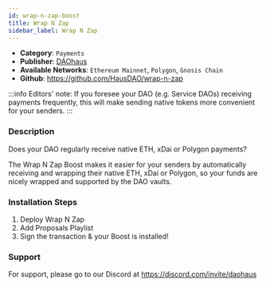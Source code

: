 ```yaml
---
id: wrap-n-zap-boost
title: Wrap N Zap
sidebar_label: Wrap N Zap
---
```


* **Category**: `Payments`
* **Publisher**: [DAOhaus](https://app.daohaus.club/dao/0x64/0xef3d8c4fbb1860fceab16595db7e650cd5ad51c1)
* **Available Networks**: `Ethereum Mainnet`, `Polygon`, `Gnosis Chain`
* **Github**: https://github.com/HausDAO/wrap-n-zap

:::info
Editors' note: If you foresee your DAO (e.g. Service DAOs) receiving payments frequently, this will make sending native tokens more convenient for your senders. 
::: 

### Description 

Does your DAO regularly receive native ETH, xDai or Polygon payments?

The Wrap N Zap Boost makes it easier for your senders by automatically receiving and wrapping their native ETH, xDai or Polygon, so your funds are nicely wrapped and supported by the DAO vaults.

### Installation Steps 

1. Deploy Wrap N Zap 
2. Add Proposals Playlist
3. Sign the transaction & your Boost is installed! 

### Support 

For support, please go to our Discord at https://discord.com/invite/daohaus

